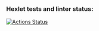 ### Hexlet tests and linter status:
[![Actions Status](https://github.com/EvgenyMihailov/qa-engineer-project-84/workflows/hexlet-check/badge.svg)](https://github.com/EvgenyMihailov/qa-engineer-project-84/actions)